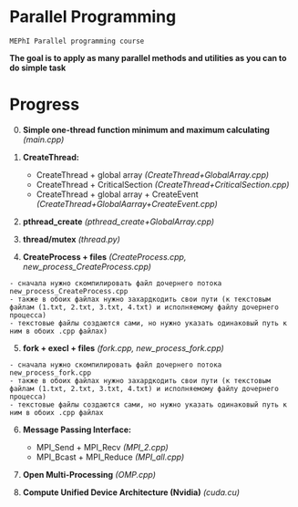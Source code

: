 # Parallel Programming
```
MEPhI Parallel programming course
```

**The goal is to apply as many parallel methods and utilities as you can to do simple task**


# Progress

0.   **Simple one-thread function minimum and maximum calculating** *(main.cpp)*

1.   **CreateThread:** 
      - CreateThread + global array *(CreateThread+GlobalArray.cpp)*
      - CreateThread + CriticalSection *(CreateThread+CriticalSection.cpp)*
      - CreateThread + global array + CreateEvent *(CreateThread+GlobalAarray+CreateEvent.cpp)*

2.   **pthread_create** *(pthread_create+GlobalArray.cpp)*

3.   **thread/mutex** *(thread.py)*

4.   **CreateProcess + files** *(CreateProcess.cpp, new_process_CreateProcess.cpp)*
```
- сначала нужно скомпилировать файл дочернего потока new_process_CreateProcess.cpp
- также в обоих файлах нужно захардкодить свои пути (к текстовым файлам (1.txt, 2.txt, 3.txt, 4.txt) и исполняемому файлу дочернего процесса)
- текстовые файлы создаются сами, но нужно указать одинаковый путь к ним в обоих .cpp файлах)
```

5.   **fork + execl + files** *(fork.cpp, new_process_fork.cpp)*
```
- сначала нужно скомпилировать файл дочернего потока new_process_fork.cpp
- также в обоих файлах нужно захардкодить свои пути (к текстовым файлам (1.txt, 2.txt, 3.txt, 4.txt) и исполняемому файлу дочернего процесса)
- текстовые файлы создаются сами, но нужно указать одинаковый путь к ним в обоих .cpp файлах
```

6.   **Message Passing Interface:**
      - MPI_Send + MPI_Recv *(MPI_2.cpp)*
      - MPI_Bcast + MPI_Reduce *(MPI_all.cpp)*

7.   **Open Multi-Processing** *(OMP.cpp)*

8.   **Compute Unified Device Architecture (Nvidia)** *(cuda.cu)*
